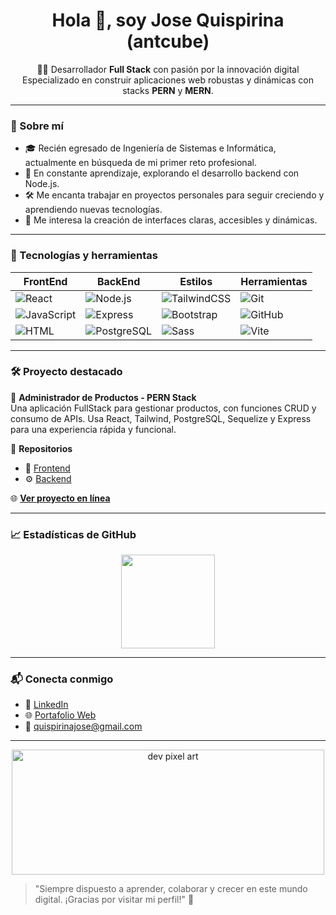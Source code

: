 <h1 align="center">Hola 👋, soy Jose Quispirina (antcube)</h1>

<p align="center">
  👨‍💻 Desarrollador <strong>Full Stack</strong> con pasión por la innovación digital<br/>
  Especializado en construir aplicaciones web robustas y dinámicas con stacks <strong>PERN</strong> y <strong>MERN</strong>.
</p>

---

### 🚀 Sobre mí

- 🎓 Recién egresado de Ingeniería de Sistemas e Informática, actualmente en búsqueda de mi primer reto profesional.
- 🌱 En constante aprendizaje, explorando el desarrollo backend con Node.js.
- 🛠️ Me encanta trabajar en proyectos personales para seguir creciendo y aprendiendo nuevas tecnologías.
- 🧠 Me interesa la creación de interfaces claras, accesibles y dinámicas.

---

### 🧰 Tecnologías y herramientas

<div align="center">
  
| FrontEnd | BackEnd | Estilos | Herramientas |
|----------|---------|---------|---------------|
| ![React](https://img.shields.io/badge/-React-61DAFB?style=flat-square&logo=react&logoColor=white) | ![Node.js](https://img.shields.io/badge/-Node.js-339933?style=flat-square&logo=node.js&logoColor=white) | ![TailwindCSS](https://img.shields.io/badge/-TailwindCSS-38B2AC?style=flat-square&logo=tailwind-css&logoColor=white) | ![Git](https://img.shields.io/badge/-Git-F05032?style=flat-square&logo=git&logoColor=white) |
| ![JavaScript](https://img.shields.io/badge/-JavaScript-F7DF1E?style=flat-square&logo=javascript&logoColor=black) | ![Express](https://img.shields.io/badge/-Express-000000?style=flat-square&logo=express&logoColor=white) | ![Bootstrap](https://img.shields.io/badge/-Bootstrap-7952B3?style=flat-square&logo=bootstrap&logoColor=white) | ![GitHub](https://img.shields.io/badge/-GitHub-181717?style=flat-square&logo=github&logoColor=white) |
| ![HTML](https://img.shields.io/badge/-HTML5-E34F26?style=flat-square&logo=html5&logoColor=white) | ![PostgreSQL](https://img.shields.io/badge/-PostgreSQL-4169E1?style=flat-square&logo=postgresql&logoColor=white) | ![Sass](https://img.shields.io/badge/-Sass-CC6699?style=flat-square&logo=sass&logoColor=white) | ![Vite](https://img.shields.io/badge/-Vite-646CFF?style=flat-square&logo=vite&logoColor=white) |

</div>

---

### 🛠 Proyecto destacado

🧾 **Administrador de Productos - PERN Stack**  
Una aplicación FullStack para gestionar productos, con funciones CRUD y consumo de APIs. Usa React, Tailwind, PostgreSQL, Sequelize y Express para una experiencia rápida y funcional.

🔗 **Repositorios**  
- 🎨 [Frontend](https://github.com/antcube/RestAPIClientFrontEnd)  
- ⚙️ [Backend](https://github.com/antcube/RestAPIServerNode)

🌐 **[Ver proyecto en línea](https://rest-api-client-front-end.vercel.app/)**

---

### 📈 Estadísticas de GitHub

<p align="center">
  <img src="https://github-profile-trophy.vercel.app/?username=antcube&theme=react&row=1&column=6" height="150"/>
</p>

---

### 📬 Conecta conmigo

- 💼 [LinkedIn](https://www.linkedin.com/in/josequispirina/)
- 🌐 [Portafolio Web](https://josequispirina.netlify.app/)
- 📧 quispirinajose@gmail.com

---

<div align="center">
  <img src="https://user-images.githubusercontent.com/74038190/225813708-98b745f2-7d22-48cf-9150-083f1b00d6c9.gif" alt="dev pixel art" width="500" height="200"/>
</div>

> "Siempre dispuesto a aprender, colaborar y crecer en este mundo digital. ¡Gracias por visitar mi perfil!" 🚀
